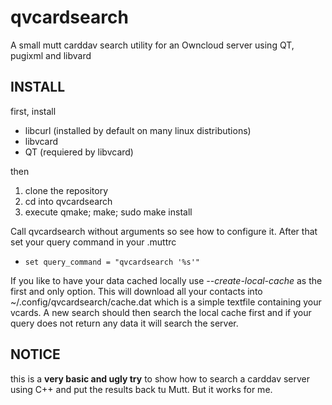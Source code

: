 qvcardsearch
============

A small mutt carddav search utility for an Owncloud server using QT, pugixml and libvard

INSTALL
------------
first, install
* libcurl (installed by default on many linux distributions)
* libvcard
* QT (requiered by libvcard)

then

1. clone the repository
2. cd into qvcardsearch
3. execute qmake; make; sudo make install

Call qvcardsearch without arguments so see how to configure it.
After that set your query command in your .muttrc
* `set query_command = "qvcardsearch '%s'"`

If you like to have your data cached locally use *--create-local-cache* as the first and only option.
This will download all your contacts into ~/.config/qvcardsearch/cache.dat which is
a simple textfile containing your vcards. A new search should then search the local cache first
and if your query does not return any data it will search the server.

NOTICE
------------

this is a **very basic and ugly try** to show how to search a carddav server using C++ and
put the results back tu Mutt. But it works for me.
